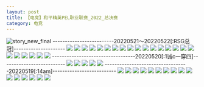 ```yaml
---
layout: post
title: 【电竞】和平精英PEL职业联赛_2022_总决赛
category: 电竞
---
```

![story_new_final](http://s1r3itzmh.hd-bkt.clouddn.com/img/story_new_final_0322.png)
-------------------------20220521～20220522[:RSG总冠]---------------------
![](http://s1r2k4uc5.hd-bkt.clouddn.com/img/pel-220521-220522-1.jpg)
![](http://s1r2k4uc5.hd-bkt.clouddn.com/img/pel-220521-220522-2.jpg)
![](http://s1r2k4uc5.hd-bkt.clouddn.com/img/pel-220521-220522-3.jpg)
![](http://s1r2k4uc5.hd-bkt.clouddn.com/img/pel-220521-220522-4.jpg)
![](http://s1r2k4uc5.hd-bkt.clouddn.com/img/pel-220521-220522-5.jpg)
![](http://s1r2k4uc5.hd-bkt.clouddn.com/img/pel-220521-220522-6.jpg)
![](http://s1r2k4uc5.hd-bkt.clouddn.com/img/pel-220521-220522-7.jpg)
![](http://s1r2k4uc5.hd-bkt.clouddn.com/img/pel-220521-220522-8.jpg)
![](http://s1r2k4uc5.hd-bkt.clouddn.com/img/pel-220521-220522-9.jpg)
![](http://s1r2k4uc5.hd-bkt.clouddn.com/img/pel-220521-220522-10.jpg)
![](http://s1r2k4uc5.hd-bkt.clouddn.com/img/pel-220521-220522-11.jpg)
![](http://s1r2k4uc5.hd-bkt.clouddn.com/img/pel-220521-220522-12.jpg)
![](http://s1r2k4uc5.hd-bkt.clouddn.com/img/pel-220521-220522-13.jpg)
![](http://s1r2k4uc5.hd-bkt.clouddn.com/img/pel-220521-220522-14.jpg)
![](http://s1r2k4uc5.hd-bkt.clouddn.com/img/pel-220521-220522-15.jpg)
![](http://s1r2k4uc5.hd-bkt.clouddn.com/img/pel-220521-220522-16.jpg)
![](http://s1r2k4uc5.hd-bkt.clouddn.com/img/pel-220521-220522-17.jpg)
![](http://s1r2k4uc5.hd-bkt.clouddn.com/img/pel-220521-220522-18.jpg)
![](http://s1r2k4uc5.hd-bkt.clouddn.com/img/pel-220521-220522-19.jpg)
![](http://s1r2k4uc5.hd-bkt.clouddn.com/img/pel-220521-220522-20.jpg)
![](http://s1r2k4uc5.hd-bkt.clouddn.com/img/pel-220521-220522-21.jpg)
![](http://s1r2k4uc5.hd-bkt.clouddn.com/img/pel-220521-220522-22.jpg)
![](http://s1r2k4uc5.hd-bkt.clouddn.com/img/pel-220521-220522-23.jpg)
----------------------------------20220520[:1诚c一穿四]--------------------------
![](http://s1r2k4uc5.hd-bkt.clouddn.com/img/pel-220520-5.jpg)
![](http://s1r2k4uc5.hd-bkt.clouddn.com/img/pel-220520-1.jpg)
![](http://s1r2k4uc5.hd-bkt.clouddn.com/img/pel-220520-2.jpg)
![](http://s1r2k4uc5.hd-bkt.clouddn.com/img/pel-220520-3.jpg)
![](http://s1r2k4uc5.hd-bkt.clouddn.com/img/pel-220520-4.jpg)
----------------------------------20220519[:14am]--------------------------
![](http://s1r2k4uc5.hd-bkt.clouddn.com/img/pel-220519-1.jpg)
![](http://s1r2k4uc5.hd-bkt.clouddn.com/img/pel-220519-2.jpg)
![](http://s1r2k4uc5.hd-bkt.clouddn.com/img/pel-220519-3.jpg)
![](http://s1r2k4uc5.hd-bkt.clouddn.com/img/pel-220519-4.jpg)
![](http://s1r2k4uc5.hd-bkt.clouddn.com/img/pel-220519-5.jpg)
![](http://s1r2k4uc5.hd-bkt.clouddn.com/img/pel-220519-6.jpg)
![](http://s1r2k4uc5.hd-bkt.clouddn.com/img/pel-220519-7.jpg)
![](http://s1r2k4uc5.hd-bkt.clouddn.com/img/pel-220519-8.jpg)
![](http://s1r2k4uc5.hd-bkt.clouddn.com/img/pel-220519-9.jpg)
![](http://s1r2k4uc5.hd-bkt.clouddn.com/img/pel-220519-10.jpg)
![](http://s1r2k4uc5.hd-bkt.clouddn.com/img/pel-220519-11.jpg)
![](http://s1r2k4uc5.hd-bkt.clouddn.com/img/pel-220519-12.jpg)
![](http://s1r2k4uc5.hd-bkt.clouddn.com/img/pel-220519-13.jpg)
![](http://s1r2k4uc5.hd-bkt.clouddn.com/img/pel-220519-14.jpg)
![](http://s1r2k4uc5.hd-bkt.clouddn.com/img/pel-220519-15.jpg)
![](http://s1r2k4uc5.hd-bkt.clouddn.com/img/pel-220519-16.jpg)